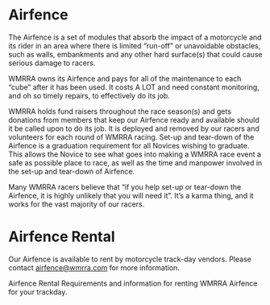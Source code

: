 # Airfence

The Airfence is a set of modules that absorb the impact of a motorcycle and its rider in an area where there is limited “run-off” or unavoidable obstacles, such as walls, embankments and any other hard surface(s) that could cause serious damage to racers.

WMRRA owns its Airfence and pays for all of the maintenance to each “cube” after it has been used. It costs A LOT and need constant monitoring, and oh so timely repairs, to effectively do its job.

WMRRA holds fund raisers throughout the race season(s) and gets donations from members that keep our Airfence ready and available should it be called upon to do its job. It is deployed and removed by our racers and volunteers for each round of WMRRA racing. Set-up and tear-down of the Airfence is a graduation requirement for all Novices wishing to graduate. This allows the Novice to see what goes into making a WMRRA race event a safe as possible place to race, as well as the time and manpower involved in the set-up and tear-down of Airfence.

Many WMRRA racers believe that “if you help set-up or tear-down the Airfence, it is highly unlikely that you will need it”. It’s a karma thing, and it works for the vast majority of our racers.

# Airfence Rental
Our Airfence is available to rent by motorcycle track-day vendors. Please contact airfence@wmrra.com for more information.

Airfence Rental Requirements and information for renting WMRRA Airfence for your trackday.